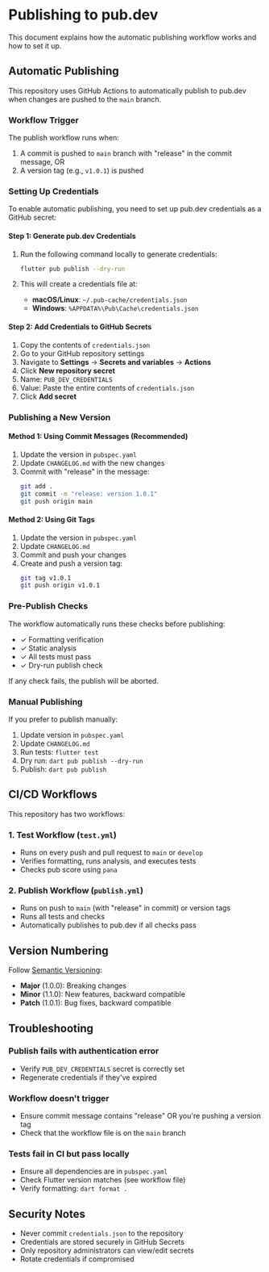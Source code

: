 # Publishing to pub.dev

This document explains how the automatic publishing workflow works and how to set it up.

## Automatic Publishing

This repository uses GitHub Actions to automatically publish to pub.dev when changes are pushed to the `main` branch.

### Workflow Trigger

The publish workflow runs when:
1. A commit is pushed to `main` branch with "release" in the commit message, OR
2. A version tag (e.g., `v1.0.1`) is pushed

### Setting Up Credentials

To enable automatic publishing, you need to set up pub.dev credentials as a GitHub secret:

#### Step 1: Generate pub.dev Credentials

1. Run the following command locally to generate credentials:
   ```bash
   flutter pub publish --dry-run
   ```

2. This will create a credentials file at:
   - **macOS/Linux**: `~/.pub-cache/credentials.json`
   - **Windows**: `%APPDATA%\Pub\Cache\credentials.json`

#### Step 2: Add Credentials to GitHub Secrets

1. Copy the contents of `credentials.json`
2. Go to your GitHub repository settings
3. Navigate to **Settings** → **Secrets and variables** → **Actions**
4. Click **New repository secret**
5. Name: `PUB_DEV_CREDENTIALS`
6. Value: Paste the entire contents of `credentials.json`
7. Click **Add secret**

### Publishing a New Version

#### Method 1: Using Commit Messages (Recommended)

1. Update the version in `pubspec.yaml`
2. Update `CHANGELOG.md` with the new changes
3. Commit with "release" in the message:
   ```bash
   git add .
   git commit -m "release: version 1.0.1"
   git push origin main
   ```

#### Method 2: Using Git Tags

1. Update the version in `pubspec.yaml`
2. Update `CHANGELOG.md`
3. Commit and push your changes
4. Create and push a version tag:
   ```bash
   git tag v1.0.1
   git push origin v1.0.1
   ```

### Pre-Publish Checks

The workflow automatically runs these checks before publishing:
- ✓ Formatting verification
- ✓ Static analysis
- ✓ All tests must pass
- ✓ Dry-run publish check

If any check fails, the publish will be aborted.

### Manual Publishing

If you prefer to publish manually:

1. Update version in `pubspec.yaml`
2. Update `CHANGELOG.md`
3. Run tests: `flutter test`
4. Dry run: `dart pub publish --dry-run`
5. Publish: `dart pub publish`

## CI/CD Workflows

This repository has two workflows:

### 1. Test Workflow (`test.yml`)
- Runs on every push and pull request to `main` or `develop`
- Verifies formatting, runs analysis, and executes tests
- Checks pub score using `pana`

### 2. Publish Workflow (`publish.yml`)
- Runs on push to `main` (with "release" in commit) or version tags
- Runs all tests and checks
- Automatically publishes to pub.dev if all checks pass

## Version Numbering

Follow [Semantic Versioning](https://semver.org/):
- **Major** (1.0.0): Breaking changes
- **Minor** (1.1.0): New features, backward compatible
- **Patch** (1.0.1): Bug fixes, backward compatible

## Troubleshooting

### Publish fails with authentication error
- Verify `PUB_DEV_CREDENTIALS` secret is correctly set
- Regenerate credentials if they've expired

### Workflow doesn't trigger
- Ensure commit message contains "release" OR you're pushing a version tag
- Check that the workflow file is on the `main` branch

### Tests fail in CI but pass locally
- Ensure all dependencies are in `pubspec.yaml`
- Check Flutter version matches (see workflow file)
- Verify formatting: `dart format .`

## Security Notes

- Never commit `credentials.json` to the repository
- Credentials are stored securely in GitHub Secrets
- Only repository administrators can view/edit secrets
- Rotate credentials if compromised
